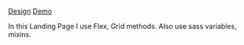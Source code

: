 [Design](https://www.figma.com/file/DtkQmQ797hk0nI4KfMi2Uq/BOSE-New-Version?type=design&node-id=6817-212&t=ZTV6Gl8NzaWkJ4FK-0)
[Demo](https://valentyna08.github.io/layout_landing-page/)

In this Landing Page I use Flex, Grid methods. Also use sass variables, mixins.
